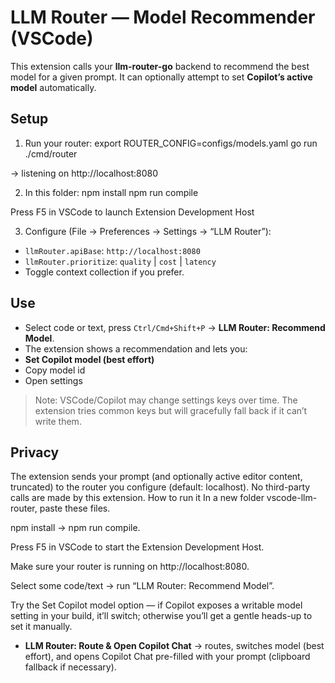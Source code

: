 # LLM Router — Model Recommender (VSCode)

This extension calls your **llm-router-go** backend to recommend the best model for a given prompt. It can optionally attempt to set **Copilot’s active model** automatically.

## Setup

1. Run your router:
export ROUTER_CONFIG=configs/models.yaml
go run ./cmd/router

→ listening on http://localhost:8080

2. In this folder:
npm install
npm run compile

Press F5 in VSCode to launch Extension Development Host

3. Configure (File → Preferences → Settings → “LLM Router”):
- `llmRouter.apiBase`: `http://localhost:8080`
- `llmRouter.prioritize`: `quality` | `cost` | `latency`
- Toggle context collection if you prefer.

## Use

- Select code or text, press `Ctrl/Cmd+Shift+P` → **LLM Router: Recommend Model**.
- The extension shows a recommendation and lets you:
- **Set Copilot model (best effort)**
- Copy model id
- Open settings

> Note: VSCode/Copilot may change settings keys over time. The extension tries common keys but will gracefully fall back if it can’t write them.

## Privacy

The extension sends your prompt (and optionally active editor content, truncated) to the router you configure (default: localhost). No third-party calls are made by this extension.
How to run it
In a new folder vscode-llm-router, paste these files.

npm install → npm run compile.

Press F5 in VSCode to start the Extension Development Host.

Make sure your router is running on http://localhost:8080.

Select some code/text → run “LLM Router: Recommend Model”.

Try the Set Copilot model option — if Copilot exposes a writable model setting in your build, it’ll switch; otherwise you’ll get a gentle heads-up to set it manually.

- **LLM Router: Route & Open Copilot Chat** → routes, switches model (best effort), and opens Copilot Chat pre-filled with your prompt (clipboard fallback if necessary).

